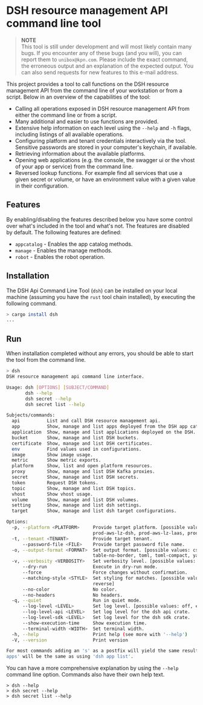 # DSH resource management API command line tool

> **NOTE**  
> This tool is still under development and will most likely contain many bugs.
> If you encounter any of these bugs (and you will), you can report them to `unibox@kpn.com`.
> Please include the exact command, the erroneous output and an explanation of the expected output.
> You can also send requests for new features to this e-mail address.

This project provides a tool to call functions on the DSH resource management API from the
command line of your workstation or from a script.
Below in an overview of the capabilities of the tool:

* Calling all operations exposed in DSH resource management API
  from either the command line or from a script.
* Many additional and easier to use functions are provided.
* Extensive help information on each level using the `--help` and `-h` flags,
  including listings of all available operations.
* Configuring platform and tenant credentials interactively via the tool.
  Sensitive passwords are stored in your computer's keychain, if available.
* Retrieving information about the available platforms.
* Opening web applications (e.g. the console, the swagger ui or the vhost of your app or service)
  from the command line.
* Reversed lookup functions. For example find all services that use a given secret or volume,
  or have an environment value with a given value in their configuration.

## Features

By enabling/disabling the features described below you have some control over what's included
in the tool and what's not. The features are disabled by default.
The following features are defined:

* `appcatalog` - Enables the app catalog methods.
* `manage` - Enables the manage methods.
* `robot` - Enables the robot operation.

## Installation

The DSH Api Command Line Tool (`dsh`) can be installed on your local machine
(assuming you have the `rust` tool chain installed),
by executing the following command.

```bash
> cargo install dsh
...
```

## Run

When installation completed without any errors,
you should be able to start the tool from the command line.

```bash
> dsh
DSH resource management api command line interface.

Usage: dsh [OPTIONS] [SUBJECT/COMMAND]
       dsh --help
       dsh secret --help
       dsh secret list --help

Subjects/commands:
  api          List and call DSH resource management api.
  app          Show, manage and list apps deployed from the DSH app catalog.
  application  Show, manage and list applications deployed on the DSH.
  bucket       Show, manage and list DSH buckets.
  certificate  Show, manage and list DSH certificates.
  env          Find values used in configurations.
  image        Show image usage.
  metric       Show metric exports.
  platform     Show, list and open platform resources.
  proxy        Show, manage and list DSH Kafka proxies.
  secret       Show, manage and list DSH secrets.
  token        Request DSH tokens.
  topic        Show, manage and list DSH topics.
  vhost        Show vhost usage.
  volume       Show, manage and list DSH volumes.
  setting      Show, manage and list dsh settings.
  target       Show, manage and list dsh target configurations.

Options:
  -p, --platform <PLATFORM>     Provide target platform. [possible values: np-aws-lz-dsh, poc-aws-dsh, prod-aws-dsh,
                                prod-aws-lz-dsh, prod-aws-lz-laas, prod-azure-dsh]
  -t, --tenant <TENANT>         Provide target tenant.
      --password-file <FILE>    Provide target password file name.
  -o, --output-format <FORMAT>  Set output format. [possible values: csv, json, json-compact, plain, quiet, table,
                                table-no-border, toml, toml-compact, yaml]
  -v, --verbosity <VERBOSITY>   Set verbosity level. [possible values: off, low, medium, high]
      --dry-run                 Execute in dry-run mode.
      --force                   Force changes without confirmation.
      --matching-style <STYLE>  Set styling for matches. [possible values: normal, bold, dim, italic, underlined,
                                reverse]
      --no-color                No color.
      --no-headers              No headers.
  -q, --quiet                   Run in quiet mode.
      --log-level <LEVEL>       Set log level. [possible values: off, error, warn, info, debug, trace]
      --log-level-api <LEVEL>   Set log level for the dsh api crate.
      --log-level-sdk <LEVEL>   Set log level for the dsh sdk crate.
      --show-execution-time     Show execution time.
      --terminal-width <WIDTH>  Set terminal width.
  -h, --help                    Print help (see more with '--help')
  -V, --version                 Print version

For most commands adding an 's' as a postfix will yield the same result as using the 'list' subcommand, e.g. using 'dsh
apps' will be the same as using 'dsh app list'.
```

You can have a more comprehensive explanation by using the `--help` command line option.
Commands also have their own help text.

```
> dsh --help
> dsh secret --help
> dsh secret list --help
```
